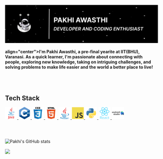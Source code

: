 <img align = "center" alt="Pakhi" src="https://github.com/Pakhi-7831/Pakhi-7831/blob/main/title_1.png">
<h4> align="center"><b>I'm Pakhi Awasthi, a pre-final yearite at IIT(BHU), Varanasi. As a quick learner, I'm passionate about connecting with people, exploring new knowledge, taking on intriguing challenges, and solving problems to make life easier and the world a better place to live!</h4>
</b>


<br>
<br>


## Tech Stack 
<p align="left">  <a href="https://www.cprogramming.com/" target="_blank"> <img src="https://github.com/devicons/devicon/blob/master/icons/java/java-original-wordmark.svg" alt="c" width="40" height="40"/> </a> <a href="https://www.w3schools.com/cpp/" target="_blank"> <img src="https://raw.githubusercontent.com/devicons/devicon/master/icons/cplusplus/cplusplus-original.svg" alt="cplusplus" width="40" height="40"/> </a> <a href="https://www.w3schools.com/css/" target="_blank"> <img src="https://raw.githubusercontent.com/devicons/devicon/master/icons/css3/css3-original-wordmark.svg" alt="css3" width="40" height="40"/> </a>  </a> <a href="https://www.w3.org/html/" target="_blank"> <img src="https://raw.githubusercontent.com/devicons/devicon/master/icons/html5/html5-original-wordmark.svg" alt="html5" width="40" height="40"/> </a> <a href="https://www.java.com" target="_blank"> <img src="https://raw.githubusercontent.com/devicons/devicon/master/icons/java/java-original.svg" alt="java" width="40" height="40"/> </a> <a href="https://developer.mozilla.org/en-US/docs/Web/JavaScript" target="_blank"> <img src="https://raw.githubusercontent.com/devicons/devicon/master/icons/javascript/javascript-original.svg" alt="javascript" width="40" height="40"/> </a> <a href="https://www.python.org" target="_blank"> <img src="https://raw.githubusercontent.com/devicons/devicon/master/icons/python/python-original.svg" alt="python" width="40" height="40"/> </a> <a href="https://reactjs.org/" target="_blank"> <img src="https://raw.githubusercontent.com/devicons/devicon/master/icons/react/react-original-wordmark.svg" alt="react" width="40" height="40"/> </a> <a href="https://developer.android.com/studio"> <img src="https://github.com/devicons/devicon/blob/develop/icons/androidstudio/androidstudio-original-wordmark.svg" alt ="android studio" width ="40" height="40"/> </a> </p>
<br><br>

![Pakhi's GitHub stats](https://github-readme-streak-stats.herokuapp.com/?user=Pakhi-7831&theme=tokyonight)
<br><br>
<img align="left" src="https://github-readme-stats.vercel.app/api?username=Pakhi-7831&count_private=true&show_icons=true&theme=tokyonight" />

